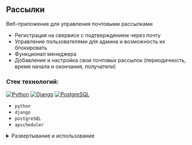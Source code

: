 ## Рассылки

Веб-приложение для управления почтовыми рассылками
- Регистрация на свервисе с подтверждением через почту
- Управление пользователями для админа и возможность их блокировать 
- Функционал менеджера
- Добавление и настройка свои почтовых рассылок (периодичность, время начала и окончания, получатели)


### Стек технологий:

[![Python](https://img.shields.io/badge/Python-3.10-blue)](https://www.python.org/)
[![Django](https://img.shields.io/badge/Django-5.0.1-green)](https://www.djangoproject.com/)
[![PostgreSQL](https://img.shields.io/badge/PostgreSQL-grey)](https://www.postgresql.org/)

- `python`
- `django`
- `postgreSQL`
- `apscheduler`

<details>
  <summary>Развертывание и использование</summary>

### 1. Клонируйте проект:

```bash
git clone https://github.com/KirillDmitruk/Mailing-Service
```

### 2. Перейдите в корневую директорию проекта


### 3. Настройте переменные окружения: 

   1. Создайте файл `.env` в корневой директории 
   2. Скопируйте в него содержимое файла `.env.sample` и подставьте свои значения
   3. Для корректной работы проекта в локальной среде разработки установите значение `DEBUG=True`, чтобы обеспечить автоматическую обработку статических файлов и подробные сообщения об ошибках.


### 4. Установите зависимости:

```bash
pip install -r requirements.txt
```

### 5. Выполните миграции базы данных:

```bash
python3 manage.py migrate
```

### 6. Запустите сервер разработки:

```bash
python3 manage.py runserver
```

### Использование

Перейдите по адресу http://127.0.0.1:8000/  
Прежде всего, нужно зарегистрироваться, чтобы потом можно было добавлять рассылки и клиентов (получателей).  

#### Административная панель:
Для доступа к админке создайте суперпользователя:

```bash
python3 manage.py csu
```

Откройте административную панель по адресу http://127.0.0.1:8000/admin/ и войдите с учетными данными суперпользователя.

В админке можно выдать права доступа менеджеру, чтобы он мог:
 - просматривать любые рассылки
 - просматривать список пользователей сервиса
 - блокировать пользователей сервиса
 - отключать рассылки
</details>
